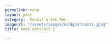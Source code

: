 ```yaml
---
permalink: none
layout: post
category:  Pencil & Ink Pen
imageurl: "/assets/images/maskportrait1.jpeg"
title: mask portrait 1

---
```

